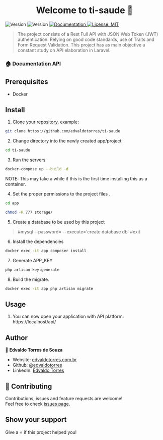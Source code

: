 <h1 align="center">Welcome to ti-saude 👋</h1>
<p>
  <img alt="Version" src="https://img.shields.io/badge/php-7.4-blue.svg?cacheSeconds=2592000" />
  <img alt="Version" src="https://img.shields.io/badge/laravel-8.0-red.svg?cacheSeconds=2592000" />
  <a href="#" target="_blank">
    <img alt="Documentation" src="https://img.shields.io/badge/documentation-yes-brightgreen.svg" />
  </a>
  <a href="#" target="_blank">
    <img alt="License: MIT" src="https://img.shields.io/badge/License-MIT-yellow.svg" />
  </a>
</p>

> The project consists of a Rest Full API with JSON Web Token (JWT) authentication. Relying on good code standards, use of Traits and Form Request Validation. This project has as main objective a constant study on API elaboration in Laravel.

### 🏠 [Documentation API]()

## Prerequisites

* Docker

## Install

1. Clone your repository, example:

```sh
git clone https://github.com/edvaldotorres/ti-saude
```
2. Change directory into the newly created app/project.

```sh
cd ti-saude
```
3. Run the servers

```sh
docker-compose up --build -d
```
NOTE: This may take a while if this is the first time installing this as a container.

4. Set the proper permissions to the project files .

```sh
cd app
```
```sh
chmod -R 777 storage/
```
5. Create a database to be used by this project

> #mysql --password=  --execute='create database db'
> #exit

6. Install the dependencies

```sh
docker exec -it app composer install
```
7. Generate APP_KEY

```sh
php artisan key:generate
```
8. Build the migrate.

```sh
docker exec -it app php artisan migrate
```
## Usage

1. You can now open your application with API platform: https://localhost/api/

## Author

👤 **Edvaldo Torres de Souza**

* Website: [edvaldotorres.com.br](https://edvaldotorres.com.br/)
* Github: [@edvaldotorres](https://github.com/edvaldotorres)
* LinkedIn: [Edvaldo Torres](https://www.linkedin.com/in/edvaldo-torres-189894150/)

## 🤝 Contributing

Contributions, issues and feature requests are welcome!<br />Feel free to check [issues page](https://github.com/edvaldotorres/ti-saude/issues). 

## Show your support

Give a ⭐️ if this project helped you!
